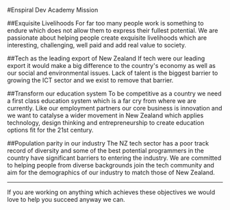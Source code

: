 #Enspiral Dev Academy Mission

##Exquisite Livelihoods
For far too many people work is something to endure which does not allow them to express their fullest potential. We are passionate about helping people create exquisite livelihoods which are interesting, challenging, well paid and add real value to society.

##Tech as the leading export of New Zealand
If tech were our leading export it would make a big difference to the country's economy as well as our social and environmental issues. Lack of talent is the biggest barrier to growing the ICT sector and we exist to remove that barrier. 

##Transform our education system
To be competitive as a country we need a first class education system which is a far cry from where we are currently. Like our employment partners our core business is innovation and we want to catalyse a wider movement in New Zealand which applies technology, design thinking and entrepreneurship to create education options fit for the 21st century.

##Population parity in our industry
The NZ tech sector has a poor track record of diversity and some of the best potential programmers in the country have significant barriers to entering the industry. We are committed to helping people from diverse backgrounds join the tech community and aim for the demographics of our industry to match those of New Zealand.

---
If you are working on anything which achieves these objectives we would love to help you succeed anyway we can.
